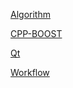 [Algorithm](./0-Algorithm)

[CPP-BOOST](./1-Summer-Camp/3-CPP-Boost-Work)

[Qt](./1-Summer-Camp/4-Qt)

[Workflow](./1-Summer-Camp/5-Workflow)
